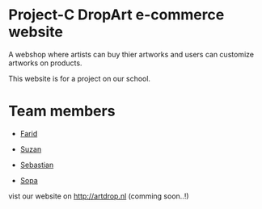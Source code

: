# Project-C DropArt e-commerce website

A webshop where artists can buy thier artworks and users can customize artworks on products.

This website is for a project on our school.

# Team members 

* [Farid](https://github.com/Faredhattab)

* [Suzan](https://github.com/Suzan79) 

* [Sebastian](https://github.com/SFP010) 

* [Sopa](https://github.com/tensopa) 

 vist our website on http://artdrop.nl (comming soon..!)
